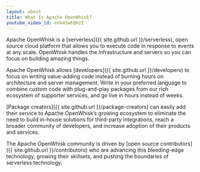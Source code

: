 ```yaml
---
layout: about
title: What Is Apache OpenWhisk?
youtube_video_id: enk45wEQHzI
---
```


Apache OpenWhisk is a [serverless]({{ site.github.url }}/serverless), open
source cloud platform that allows you to execute code in response to events at any scale. OpenWhisk handles the infrastructure and servers so you can focus on building amazing things.

Apache OpenWhisk allows [developers]({{ site.github.url }}/developers) to focus on writing value-adding code instead of burning hours on architecture and server management. Write in your preferred language to combine custom code with plug-and-play packages from our rich ecosystem of supporter services, and go live in hours instead of weeks.

[Package creators]({{ site.github.url }}/package-creators) can easily add their service to Apache OpenWhisk’s growing ecosystem to eliminate the need to build in-house solutions for third-party integrations, reach a broader community of developers, and increase adoption of their products and services.

The Apache OpenWhisk community is driven by [open source contributors]({{ site.github.url }}/contributors) who are advancing this bleeding-edge technology, growing their skillsets, and pushing the boundaries of serverless technology.
